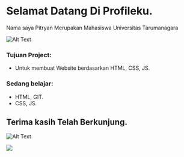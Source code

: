 # Selamat Datang Di Profileku.
Nama saya Pitryan
Merupakan Mahasiswa Universitas Tarumanagara

![Alt Text](https://media.giphy.com/media/yhXPFygSaOuzmnq8tF/giphy.gif)

### Tujuan Project:
  - Untuk membuat Website berdasarkan HTML, CSS, JS.
 
### Sedang belajar:
  - HTML, GIT.
  - CSS, JS.

## Terima kasih Telah Berkunjung.

![Alt Text](https://media.giphy.com/media/6tHy8UAbv3zgs/giphy.gif)


![](https://komarev.com/ghpvc/?username=pitryan)
